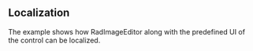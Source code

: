 ## Localization
The example shows how RadImageEditor along with the predefined UI of the control can be localized.
